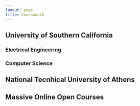 ```yaml
---
layout: page
title: Coursework
---
```


## University of Southern California
### Electrical Engineering

### Computer Science

## National Tecnhical University of Athens

## Massive Online Open Courses
